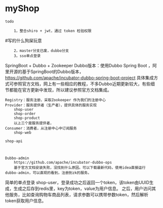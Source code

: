 # myShop
    
    todo
        
        1，整合shiro + jwt，通过 token 检验权限

#写的什么狗屎玩意

        2，master分支已废，dubbo分支
        3，sso单点登录
        
SpringBoot + Dubbo + Zookeeper
    Dubbo版本：使用Dubbo Spring Boot ，阿里开源的基于SpringBoot的Dubbo版本， https://github.com/apache/incubator-dubbo-spring-boot-project
    具体集成方式可参照官方文档，网上有一些相应的教程，不多Dubbo近期更新较大，有些细节都能在官方更新中发现，所以建议参照官方文档集成。
   
    Registry：服务注册，采取Zookeeper 作为我们的注册中心
    Provider：服务提供者（生产者），提供具体的服务实现
        shop-user
        shop-order
        shop-product
        以上三个是服务提供者，
    Consumer：消费者，从注册中心中订阅服务
        shop-web
        
    shop-api
    
    
    
    Dubbo-admin
        https://github.com/apache/incubator-dubbo-ops
        基于官方文档安装失败，没找到什么原因。可以下载最新代码，使用idea直接运行 dubbo-admin，可以直观的看到，注册到zk的服务。
        
        
        
   简单的单点登录
        shop-user，登录成功之后返回一个token，该token由UUID生成，生成之后存到redis里，key为token，value为用户信息。
        之后，用户访问其他服务，比如查询购物车商品列表，请求参数可以携带参数token，然后解析token获取用户信息。
